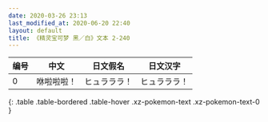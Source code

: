 ```yaml
---
date: 2020-03-26 23:13
last_modified_at: 2020-06-20 22:40
layout: default
title: 《精灵宝可梦 黑／白》文本 2-240
---
```

| 编号 | 中文 | 日文假名 | 日文汉字 |
| ---- | ---- | ---- | --- |
| 0 | 咻啦啦啦！ | ヒュラララ！ | ヒュラララ！ |
{: .table .table-bordered .table-hover .xz-pokemon-text .xz-pokemon-text-0 }